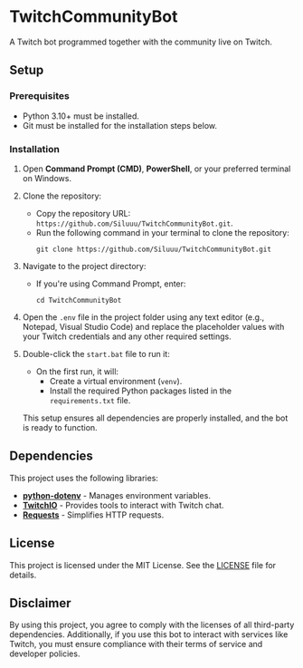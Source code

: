 # TwitchCommunityBot
A Twitch bot programmed together with the community live on Twitch.

## Setup

### Prerequisites
- Python 3.10+ must be installed.
- Git must be installed for the installation steps below.

### Installation
1. Open **Command Prompt (CMD)**, **PowerShell**, or your preferred terminal on Windows.

2. Clone the repository:
   - Copy the repository URL: `https://github.com/Siluuu/TwitchCommunityBot.git`.
   - Run the following command in your terminal to clone the repository:
     ```
     git clone https://github.com/Siluuu/TwitchCommunityBot.git
     ```

3. Navigate to the project directory:
   - If you're using Command Prompt, enter:
     ```
     cd TwitchCommunityBot
     ```

4. Open the `.env` file in the project folder using any text editor (e.g., Notepad, Visual Studio Code) and replace the placeholder values with your Twitch credentials and any other required settings.

5. Double-click the `start.bat` file to run it:
   - On the first run, it will:
     - Create a virtual environment (`venv`).
     - Install the required Python packages listed in the `requirements.txt` file.

   This setup ensures all dependencies are properly installed, and the bot is ready to function.

## Dependencies
This project uses the following libraries:

- **[python-dotenv](https://github.com/theskumar/python-dotenv)** - Manages environment variables.
- **[TwitchIO](https://github.com/PythonistaGuild/TwitchIO)** - Provides tools to interact with Twitch chat.
- **[Requests](https://github.com/psf/requests)** - Simplifies HTTP requests.

## License
This project is licensed under the MIT License. See the [LICENSE](LICENSE) file for details.

## Disclaimer
By using this project, you agree to comply with the licenses of all third-party dependencies. Additionally, if you use this bot to interact with services like Twitch, you must ensure compliance with their terms of service and developer policies.
